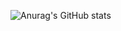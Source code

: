 ![Anurag's GitHub stats](https://github-readme-stats.vercel.app/api?username=den4592&show_icons=true&theme=tokyonight)
